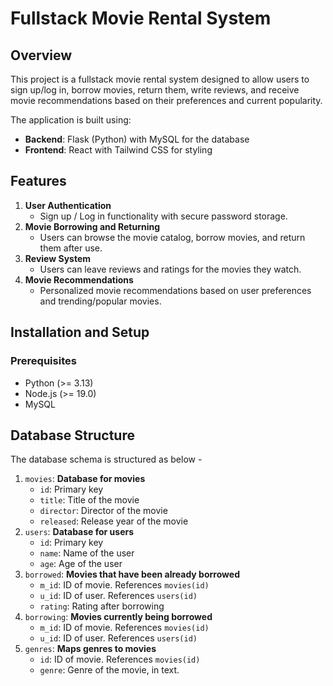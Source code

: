 # Fullstack Movie Rental System

## Overview

This project is a fullstack movie rental system designed to allow users to sign up/log in, borrow movies, return them, write reviews, and receive movie recommendations based on their preferences and current popularity.

The application is built using:

- **Backend**: Flask (Python) with MySQL for the database
- **Frontend**: React with Tailwind CSS for styling

## Features

1. **User Authentication**
   - Sign up / Log in functionality with secure password storage.
2. **Movie Borrowing and Returning**
   - Users can browse the movie catalog, borrow movies, and return them after use.
3. **Review System**
   - Users can leave reviews and ratings for the movies they watch.
4. **Movie Recommendations**
   - Personalized movie recommendations based on user preferences and trending/popular movies.

## Installation and Setup

### Prerequisites

- Python (>= 3.13)
- Node.js (>= 19.0)
- MySQL

## Database Structure

The database schema is structured as below - 

1. `movies`: **Database for movies**
    - `id`: Primary key
    - `title`: Title of the movie
    - `director`: Director of the movie
    - `released`: Release year of the movie
2. `users`: **Database for users**
    - `id`: Primary key
    - `name`: Name of the user
    - `age`: Age of the user
3. `borrowed`: **Movies that have been already borrowed**
    - `m_id`: ID of movie. References `movies(id)`
    - `u_id`: ID of user. References `users(id)`
    - `rating`: Rating after borrowing
4. `borrowing`: **Movies currently being borrowed**
    - `m_id`: ID of movie. References `movies(id)`
    - `u_id`: ID of user. References `users(id)`
5. `genres`: **Maps genres to movies**
    - `id`: ID of movie. References `movies(id)`
    - `genre`: Genre of the movie, in text.
